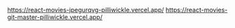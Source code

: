 https://react-movies-jpegurqvg-pilliwickle.vercel.app/
https://react-movies-git-master-pilliwickle.vercel.app/
